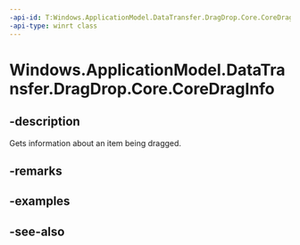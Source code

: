 ----api-id: T:Windows.ApplicationModel.DataTransfer.DragDrop.Core.CoreDragInfo
-api-type: winrt class
---<!-- Class syntax.public class CoreDragInfo : Windows.ApplicationModel.DataTransfer.DragDrop.Core.ICoreDragInfo, Windows.ApplicationModel.DataTransfer.DragDrop.Core.ICoreDragInfo2--># Windows.ApplicationModel.DataTransfer.DragDrop.Core.CoreDragInfo## -descriptionGets information about an item being dragged.## -remarks## -examples## -see-also